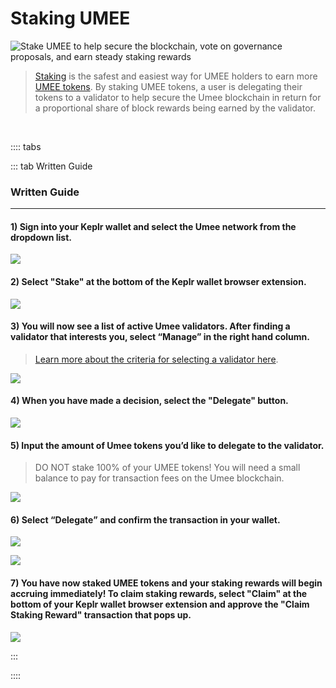 # Staking UMEE

![Stake UMEE to help secure the blockchain, vote on governance proposals, and earn steady staking rewards](/bg/why-stake.png)

> [Staking](/learn-the-basics/staking-basics/what-is-staking) is the safest and easiest way for UMEE holders to earn more [UMEE tokens](/overview/umee-token). By staking UMEE tokens, a user is delegating their tokens to a validator to help secure the Umee blockchain in return for a proportional share of block rewards being earned by the validator.

<br>

:::: tabs

::: tab Written Guide

### Written Guide

****

#### 1) Sign into your Keplr wallet and select the Umee network from the dropdown list.

![](/bg/change-network.gif)

#### 2) Select "Stake" at the bottom of the Keplr wallet browser extension.

![](/bg/stake-umee-2.png)


#### 3) You will now see a list of active Umee validators. After finding a validator that interests you, select “Manage” in the right hand column.

> [Learn more about the criteria for selecting a validator here](/users/staking-umee/selecting-validator).

![](/bg/stake-umee-5.png)

#### 4) When you have made a decision, select the "Delegate" button.

![](/bg/stake-umee-6.png)

#### 5) Input the amount of Umee tokens you’d like to delegate to the validator.

> DO NOT stake 100% of your UMEE tokens! You will need a small balance to pay for transaction fees on the Umee blockchain.

![](/bg/stake-umee-7.png)

#### 6) Select “Delegate” and confirm the transaction in your wallet.

![](/bg/stake-umee-8.png)

![](/bg/stake-umee-9.png)

#### 7) You have now staked UMEE tokens and your staking rewards will begin accruing immediately! To claim staking rewards, select "Claim" at the bottom of your Keplr wallet browser extension and approve the "Claim Staking Reward" transaction that pops up.

![](/bg/claim-stake-2.png)

:::

::::